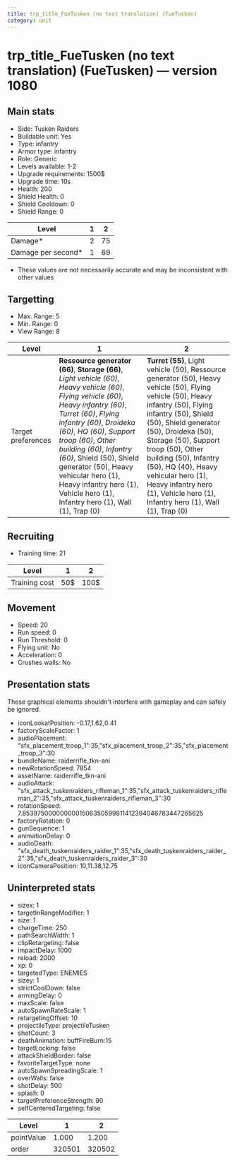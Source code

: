 ```yaml
---
title: trp_title_FueTusken (no text translation) (FueTusken)
category: unit
---
```


# trp_title_FueTusken (no text translation) (FueTusken) — version 1080

## Main stats

  * Side: Tusken Raiders
  * Buildable unit: Yes
  * Type: infantry
  * Armor type: infantry
  * Role: Generic
  * Levels available: 1-2
  * Upgrade requirements: 1500$
  * Upgrade time: 10s
  * Health: 200
  * Shield Health: 0
  * Shield Cooldown: 0
  * Shield Range: 0

|Level             |1 |2 |
|------------------|--|--|
|Damage*           |2 |75|
|Damage per second*|1 |69|

* These values are not necessarily accurate and may be inconsistent with other values

## Targetting

  * Max. Range: 5
  * Min. Range: 0
  * View Range: 8

|Level             |1                                                                                                                                                                                                                                                                                                                                                                                                                        |2                                                                                                                                                                                                                                                                                                                                                                                              |
|------------------|-------------------------------------------------------------------------------------------------------------------------------------------------------------------------------------------------------------------------------------------------------------------------------------------------------------------------------------------------------------------------------------------------------------------------|-----------------------------------------------------------------------------------------------------------------------------------------------------------------------------------------------------------------------------------------------------------------------------------------------------------------------------------------------------------------------------------------------|
|Target preferences|**Ressource generator (66)**, **Storage (66)**, _Light vehicle (60)_, _Heavy vehicle (60)_, _Flying vehicle (60)_, _Heavy infantry (60)_, _Turret (60)_, _Flying infantry (60)_, _Droideka (60)_, _HQ (60)_, _Support troop (60)_, _Other building (60)_, _Infantry (60)_, Shield (50), Shield generator (50), Heavy vehicular hero (1), Heavy infantry hero (1), Vehicle hero (1), Infantry hero (1), Wall (1), Trap (0)|**Turret (55)**, Light vehicle (50), Ressource generator (50), Heavy vehicle (50), Flying vehicle (50), Heavy infantry (50), Flying infantry (50), Shield (50), Shield generator (50), Droideka (50), Storage (50), Support troop (50), Other building (50), Infantry (50), HQ (40), Heavy vehicular hero (1), Heavy infantry hero (1), Vehicle hero (1), Infantry hero (1), Wall (1), Trap (0)|

## Recruiting

  * Training time: 21

|Level        |1  |2   |
|-------------|---|----|
|Training cost|50$|100$|

## Movement

  * Speed: 20
  * Run speed: 0
  * Run Threshold: 0
  * Flying unit: No
  * Acceleration: 0
  * Crushes walls: No

## Presentation stats

These graphical elements shouldn't interfere with gameplay and can safely be ignored.

  * iconLookatPosition: -0.17,1.62,0.41
  * factoryScaleFactor: 1
  * audioPlacement: "sfx_placement_troop_1":35,"sfx_placement_troop_2":35,"sfx_placement_troop_3":30
  * bundleName: raiderrifle_tkn-ani
  * newRotationSpeed: 7854
  * assetName: raiderrifle_tkn-ani
  * audioAttack: "sfx_attack_tuskenraiders_rifleman_1":35,"sfx_attack_tuskenraiders_rifleman_2":35,"sfx_attack_tuskenraiders_rifleman_3":30
  * rotationSpeed: 7.8539750000000001506350599811412394046783447265625
  * factoryRotation: 0
  * gunSequence: 1
  * animationDelay: 0
  * audioDeath: "sfx_death_tuskenraiders_raider_1":35,"sfx_death_tuskenraiders_raider_2":35,"sfx_death_tuskenraiders_raider_3":30
  * iconCameraPosition: 10,11.38,12.75

## Uninterpreted stats

  * sizex: 1
  * targetInRangeModifier: 1
  * size: 1
  * chargeTime: 250
  * pathSearchWidth: 1
  * clipRetargeting: false
  * impactDelay: 1000
  * reload: 2000
  * xp: 0
  * targetedType: ENEMIES
  * sizey: 1
  * strictCoolDown: false
  * armingDelay: 0
  * maxScale: false
  * autoSpawnRateScale: 1
  * retargetingOffset: 10
  * projectileType: projectileTusken
  * shotCount: 3
  * deathAnimation: buffFireBurn:15
  * targetLocking: false
  * attackShieldBorder: false
  * favoriteTargetType: none
  * autoSpawnSpreadingScale: 1
  * overWalls: false
  * shotDelay: 500
  * splash: 0
  * targetPreferenceStrength: 90
  * selfCenteredTargeting: false

|Level     |1     |2     |
|----------|------|------|
|pointValue|1.000 |1.200 |
|order     |320501|320502|

